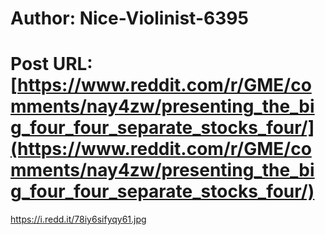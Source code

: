 # Author: Nice-Violinist-6395
# Post URL: [https://www.reddit.com/r/GME/comments/nay4zw/presenting_the_big_four_four_separate_stocks_four/](https://www.reddit.com/r/GME/comments/nay4zw/presenting_the_big_four_four_separate_stocks_four/)


https://i.redd.it/78iy6sifyqy61.jpg